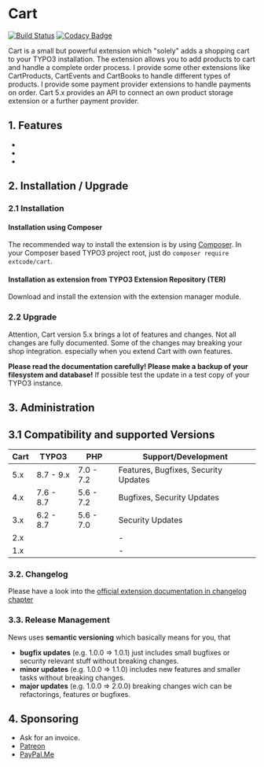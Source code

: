 # Cart

[![Build Status](https://travis-ci.org/extcode/cart.svg?branch=master)](https://travis-ci.org/extcode/cart)
[![Codacy Badge](https://api.codacy.com/project/badge/Grade/5b5b6e0c8ac143c381026061abf3c9e8)](https://www.codacy.com/app/extcode/cart?utm_source=github.com&amp;utm_medium=referral&amp;utm_content=extcode/cart&amp;utm_campaign=Badge_Grade)

Cart is a small but powerful extension which "solely" adds a shopping cart to your TYPO3 installation.
The extension allows you to add products to cart and handle a complete order process.
I provide some other extensions like CartProducts, CartEvents and CartBooks to handle different types of products. 
I provide some payment provider extensions to handle payments on order.
Cart 5.x provides an API to connect an own product storage extension or a further payment provider.

## 1. Features

-
-
-

## 2. Installation / Upgrade

### 2.1 Installation

#### Installation using Composer

The recommended way to install the extension is by using [Composer][2]. In your Composer based TYPO3 project root, just do `composer require extcode/cart`. 

#### Installation as extension from TYPO3 Extension Repository (TER)

Download and install the extension with the extension manager module.

### 2.2 Upgrade

Attention, Cart version 5.x brings a lot of features and changes.
Not all changes are fully documented. Some of the changes may breaking your
shop integration. especially when you extend Cart with own features.

**Please read the documentation carefully! Please make a backup of your filesystem
and database!** If possible test the update in a test copy of your TYPO3 instance.

## 3. Administration

## 3.1 Compatibility and supported Versions

| Cart        | TYPO3      | PHP       | Support/Development                     |
| ----------- | ---------- | ----------|---------------------------------------- |
| 5.x         | 8.7 - 9.x  | 7.0 - 7.2 | Features, Bugfixes, Security Updates    |
| 4.x         | 7.6 - 8.7  | 5.6 - 7.2 | Bugfixes, Security Updates              |
| 3.x         | 6.2 - 8.7  | 5.6 - 7.0 | Security Updates                        |
| 2.x         |            |           | -                                       |
| 1.x         |            |           | -                                       |

### 3.2. Changelog

Please have a look into the [official extension documentation in changelog chapter](https://docs.typo3.org/typo3cms/drafts/github/extcode/cart/Misc/Changelog/Index.html)

### 3.3. Release Management

News uses **semantic versioning** which basically means for you, that
- **bugfix updates** (e.g. 1.0.0 => 1.0.1) just includes small bugfixes or security relevant stuff without breaking changes.
- **minor updates** (e.g. 1.0.0 => 1.1.0) includes new features and smaller tasks without breaking changes.
- **major updates** (e.g. 1.0.0 => 2.0.0) breaking changes wich can be refactorings, features or bugfixes.

## 4. Sponsoring

*  Ask for an invoice.
*  [Patreon](https://patreon.com/ext_cart)
*  [PayPal.Me](https://paypal.me/extcart)

[1]: https://docs.typo3.org/typo3cms/extensions/cart/
[2]: https://getcomposer.org/